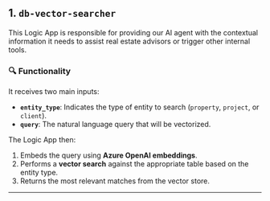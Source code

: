 ## 1. `db-vector-searcher`

This Logic App is responsible for providing our AI agent with the contextual information it needs to assist real estate advisors or trigger other internal tools.

### 🔍 Functionality

It receives two main inputs:
- **`entity_type`**: Indicates the type of entity to search (`property`, `project`, or `client`).
- **`query`**: The natural language query that will be vectorized.

The Logic App then:
1. Embeds the query using **Azure OpenAI embeddings**.
2. Performs a **vector search** against the appropriate table based on the entity type.
3. Returns the most relevant matches from the vector store.

---
